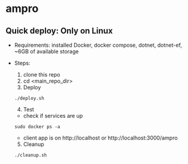 # ampro

## Quick deploy: Only on Linux

- Requirements: installed Docker, docker compose, dotnet, dotnet-ef, ~6GB of available storage
- Steps:
    1. clone this repo
    2. cd <main_repo_dir>
    3. Deploy
    ```
    ./deploy.sh
    ```
    
    4. Test
    - check if services are up
    ```
    sudo docker ps -a
    ```
    - client app is on http://localhost or http://localhost:3000/ampro

    5. Cleanup
    ```
    ./cleanup.sh
    ```
